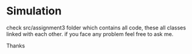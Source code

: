 # Simulation

check src/assignment3 folder which contains all code, these all classes linked with each other.
if you face any problem feel free to ask me.

Thanks
